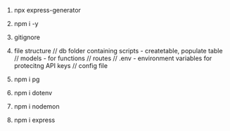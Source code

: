 1. npx express-generator

2. npm i -y

3. gitignore

4. file structure
   // db folder containing scripts - createtable, populate table
   // models - for functions
   // routes
   // .env - environment variables for protecitng API keys
   // config file

5. npm i pg

6. npm i dotenv

7. npm i nodemon

8. npm i express
